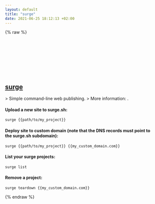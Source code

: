 ```yaml
---
layout: default
title: "surge"
date: 2021-06-25 18:12:13 +02:00
---
```

{% raw %}
<h2 id="surge">
  <a href="/en/common/surge.html">surge</a> <a href="#surge"><svg class="icon">
    <use href="/assets/images/unicode_sprite.svg#link" />
  </svg></a>
</h2>
> Simple command-line web publishing.
> More information: <https://surge.sh>.

#### Upload a new site to surge.sh:
```shell
surge {{path/to/my_project}}
```
#### Deploy site to custom domain (note that the DNS records must point to the surge.sh subdomain):
```shell
surge {{path/to/my_project}} {{my_custom_domain.com}}
```
#### List your surge projects:
```shell
surge list
```
#### Remove a project:
```shell
surge teardown {{my_custom_domain.com}}
```
{% endraw %}